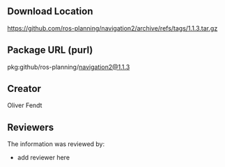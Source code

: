 ## Download Location

https://github.com/ros-planning/navigation2/archive/refs/tags/1.1.3.tar.gz

## Package URL (purl)

pkg:github/ros-planning/navigation2@1.1.3

## Creator

Oliver Fendt

## Reviewers

The information was reviewed by:

* add reviewer here
